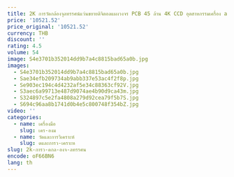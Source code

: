 ```yaml
---
title: 2K การวัดกล้องจุลทรรศน์แว่นขยายดิจิตอลแผงวงจร PCB 45 ล้าน 4K CCD อุตสาหกรรมเครื่อง all-in-one
price: '10521.52'
price_original: '10521.52'
currency: THB
discount: ''
rating: 4.5
volume: 54
image: S4e3701b352014dd9b7a4c8815bad65a0b.jpg
images:
  - S4e3701b352014dd9b7a4c8815bad65a0b.jpg
  - Sae34efb209734ab9abb337e53ac4f2f8p.jpg
  - Se903ec194c4d4232af5e34c88363cf92V.jpg
  - S3aec6a99713e487d9074ae4b90d9ca43m.jpg
  - S324897c5e2fa4808a279d92cea79f5b7S.jpg
  - S694c96aa8b1741d0b4e5c800748f354bZ.jpg
video: ''
categories:
  - name: เครื่องมือ
    slug: เคร-องม
  - name: วัดและการวิเคราะห์
    slug: ดและการว-เคราะห
slug: 2k-การว-ดกล-องจ-ลทรรศน
encode: oF66BN6
lang: th
---
```

  